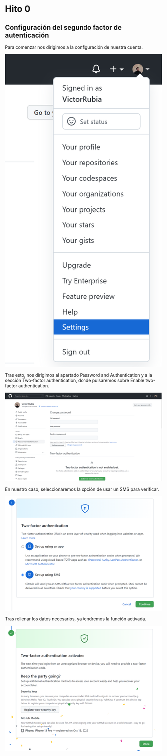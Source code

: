 # Hito 0

## Configuración del segundo factor de autenticación

Para comenzar nos dirigimos a la configuración de nuestra cuenta.

![Paso 1](img/0_config_two_factor_1.png)

Tras esto, nos dirigimos al apartado Password and Authentication y a la sección Two-factor authentication, donde pulsaremos sobre Enable two-factor authentication.

![Paso 2](img/0_config_two_factor_2.png)

En nuestro caso, seleccionaremos la opción de usar un SMS para verificar.

![Paso 3](img/0_config_two_factor_3.png)

Tras rellenar los datos necesarios, ya tendremos la función activada.

![Paso 4](img/0_config_two_factor_4.png)